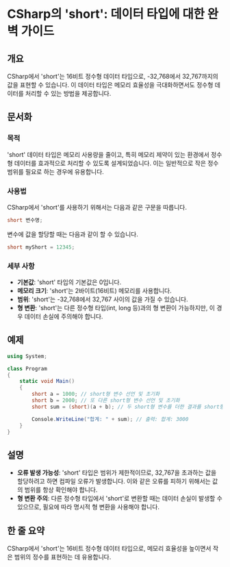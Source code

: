 <!--
Meta Description: # CSharp의 'short': 데이터 타입에 대한 완벽 가이드 ## 개요 CSharp에서 'short'는 16비트 정수형 데이터 타입으로, -32,768에서 32,767까지의 값을 표현할 수 있습니다. 이 데이터 타입은 메모리 효율성을 극대화하면서도 정수형 데이터를...
Meta Keywords: short, 데이터, 정수형, 메모리, csharp에서
-->

# CSharp의 'short': 데이터 타입에 대한 완벽 가이드

## 개요
CSharp에서 'short'는 16비트 정수형 데이터 타입으로, -32,768에서 32,767까지의 값을 표현할 수 있습니다. 이 데이터 타입은 메모리 효율성을 극대화하면서도 정수형 데이터를 처리할 수 있는 방법을 제공합니다.

## 문서화
### 목적
'short' 데이터 타입은 메모리 사용량을 줄이고, 특히 메모리 제약이 있는 환경에서 정수형 데이터를 효과적으로 처리할 수 있도록 설계되었습니다. 이는 일반적으로 작은 정수 범위를 필요로 하는 경우에 유용합니다.

### 사용법
CSharp에서 'short'를 사용하기 위해서는 다음과 같은 구문을 따릅니다.

```csharp
short 변수명;
```

변수에 값을 할당할 때는 다음과 같이 할 수 있습니다.

```csharp
short myShort = 12345;
```

### 세부 사항
- **기본값**: 'short' 타입의 기본값은 0입니다.
- **메모리 크기**: 'short'는 2바이트(16비트) 메모리를 사용합니다.
- **범위**: 'short'는 -32,768에서 32,767 사이의 값을 가질 수 있습니다.
- **형 변환**: 'short'는 다른 정수형 타입(int, long 등)과의 형 변환이 가능하지만, 이 경우 데이터 손실에 주의해야 합니다.

## 예제
```csharp
using System;

class Program
{
    static void Main()
    {
        short a = 1000; // short형 변수 선언 및 초기화
        short b = 2000; // 또 다른 short형 변수 선언 및 초기화
        short sum = (short)(a + b); // 두 short형 변수를 더한 결과를 short형으로 변환하여 저장

        Console.WriteLine("합계: " + sum); // 출력: 합계: 3000
    }
}
```

## 설명
- **오류 발생 가능성**: 'short' 타입은 범위가 제한적이므로, 32,767을 초과하는 값을 할당하려고 하면 컴파일 오류가 발생합니다. 이와 같은 오류를 피하기 위해서는 값의 범위를 항상 확인해야 합니다.
- **형 변환 주의**: 다른 정수형 타입에서 'short'로 변환할 때는 데이터 손실이 발생할 수 있으므로, 필요에 따라 명시적 형 변환을 사용해야 합니다.

## 한 줄 요약
CSharp에서 'short'는 16비트 정수형 데이터 타입으로, 메모리 효율성을 높이면서 작은 범위의 정수를 표현하는 데 유용합니다.